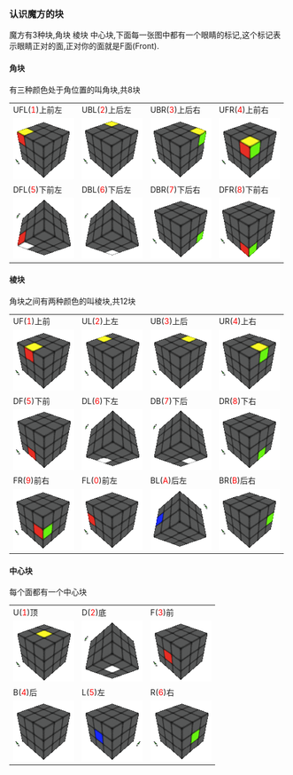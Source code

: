 ### 认识魔方的块
魔方有3种块,角块 棱块 中心块,下面每一张图中都有一个眼睛的标记,这个标记表示眼睛正对的面,正对你的面就是F面(Front).


#### 角块
有三种颜色处于角位置的叫角块,共8块
<table>
  <tr>
      <td>UFL(<span style="color: red;">1</span>)上前左</td>
      <td>UBL(<span style="color: red;">2</span>)上后左</td>
      <td>UBR(<span style="color: red;">3</span>)上后右</td>
      <td>UFR(<span style="color: red;">4</span>)上前右</td>
  </tr>
  <tr>
      <td><img border="0"  src="../../res/c1.png"></td>
      <td><img border="0"  src="../../res/c2.png"></td>
      <td><img border="0"  src="../../res/c3.png"></td>
      <td><img border="0"  src="../../res/c4.png"></td>
  </tr>

  <tr>
      <td>DFL(<span style="color: red;">5</span>)下前左</td>
      <td>DBL(<span style="color: red;">6</span>)下后左</td>
      <td>DBR(<span style="color: red;">7</span>)下后右</td>
      <td>DFR(<span style="color: red;">8</span>)下前右</td>
  </tr>
  <tr>
      <td><img border="0"  src="../../res/c5.png"></td>
      <td><img border="0"  src="../../res/c6.png"></td>
      <td><img border="0"  src="../../res/c7.png"></td>
      <td><img border="0"  src="../../res/c8.png"></td>
  </tr>
</table>

#### 棱块
角块之间有两种颜色的叫棱块,共12块
<table>
  <tr>
      <td>UF(<span style="color: red;">1</span>)上前</td>
      <td>UL(<span style="color: red;">2</span>)上左</td>
      <td>UB(<span style="color: red;">3</span>)上后</td>
      <td>UR(<span style="color: red;">4</span>)上右</td>
  </tr>
  <tr>
      <td><img border="0"  src="../../res/e1.png"></td>
      <td><img border="0"  src="../../res/e2.png"></td>
      <td><img border="0"  src="../../res/e3.png"></td>
      <td><img border="0"  src="../../res/e4.png"></td>
  </tr>

  <tr>
      <td>DF(<span style="color: red;">5</span>)下前</td>
      <td>DL(<span style="color: red;">6</span>)下左</td>
      <td>DB(<span style="color: red;">7</span>)下后</td>
      <td>DR(<span style="color: red;">8</span>)下右</td>
  </tr>
  <tr>
      <td><img border="0"  src="../../res/e5.png"></td>
      <td><img border="0"  src="../../res/e6.png"></td>
      <td><img border="0"  src="../../res/e7.png"></td>
      <td><img border="0"  src="../../res/e8.png"></td>
  </tr>

  <tr>
      <td>FR(<span style="color: red;">9</span>)前右</td>
      <td>FL(<span style="color: red;">0</span>)前左</td>
      <td>BL(<span style="color: red;">A</span>)后左</td>
      <td>BR(<span style="color: red;">B</span>)后右</td>
  </tr>
  <tr>
      <td><img border="0"  src="../../res/e9.png"></td>
      <td><img border="0"  src="../../res/e0.png"></td>
      <td><img border="0"  src="../../res/eA.png"></td>
      <td><img border="0"  src="../../res/eB.png"></td>
  </tr>
</table>

#### 中心块
每个面都有一个中心块
<table>
<tr>
    <td>U(<span style="color: red;">1</span>)顶</td>
    <td>D(<span style="color: red;">2</span>)底</td>
    <td>F(<span style="color: red;">3</span>)前</td>
  </tr>
  <tr>
    <td><img border="0"  src="../../res/ce1.png"></td>
    <td><img border="0"  src="../../res/ce2.png"></td>
    <td><img border="0"  src="../../res/ce3.png"></td>
  </tr>

  <tr>
    <td>B(<span style="color: red;">4</span>)后</td>
    <td>L(<span style="color: red;">5</span>)左</td>
    <td>R(<span style="color: red;">6</span>)右</td>
  </tr>
  <tr>
    <td><img border="0"  src="../../res/ce4.png"></td>
    <td><img border="0"  src="../../res/ce5.png"></td>
    <td><img border="0"  src="../../res/ce6.png"></td>
  </tr>
</table>
